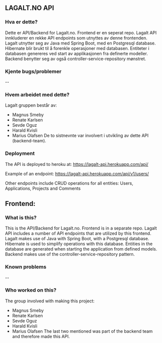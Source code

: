 ## LAGALT.NO API

### Hva er dette?

Dette er API/Backend for Lagalt.no. Frontend er en seperat repo.
Lagalt API innkluderer en rekke API endpoints som utnyttes av denne frontenden.
Lagalt utnytter seg av Java med Spring Boot, med en Postgresql database. Hibernate
blir brukt til å forenkle operasjoner med databasen. Entiteter i databasen genereres
ved start av applikasjonen fra definerte modeller. Backend benytter seg av også
controller-service-repository mønstret. 

### Kjente bugs/problemer
--

### Hvem arbeidet med dette?

Lagalt gruppen består av:
- Magnus Smeby
- Renate Karlsen
- Sevde Oguz
- Harald Kvisli
- Marius Olafsen
De to sistnevnte var involvert i utvikling av dette API (backend-team).

### Deployment

The API is deployed to heroku at: 
https://lagalt-api.herokuapp.com/api/

Example of an endpoint: https://lagalt-api.herokuapp.com/api/v1/users/

Other endpoints include CRUD operations for all entities:
Users, Applications, Projects and Comments

Frontend: 
---

### What is this?

This is the API/Backend for Lagalt.no. Frontend is in a separate repo.
Lagalt API includes a number of API endpoints that are utilized  by this frontend.
Lagalt makes use of Java with Spring Boot, with a Postgresql database. Hibernate
is used to simplify operations with this database. Entities in the database are generated
when starting the application from defined models. Backend makes use of the
controller-service-repository pattern.

### Known problems
--

### Who worked on this?

The group involved with making this project:
- Magnus Smeby
- Renate Karlsen
- Sevde Oguz
- Harald Kvisli
- Marius Olafsen
The last two mentioned was part of the backend team and therefore made this API.
